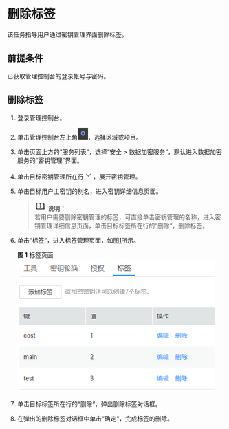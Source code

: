 # 删除标签<a name="dew_01_0027"></a>

该任务指导用户通过密钥管理界面删除标签。

## 前提条件<a name="sfc2b91485fd54029956d385ee97aaee2"></a>

已获取管理控制台的登录帐号与密码。

## 删除标签<a name="sac1f739fd8fb4d93be1fcd3bc29bb9c1"></a>

1.  登录管理控制台。
2.  单击管理控制台左上角![](figures/zh-cn_image_0112947532.jpg)，选择区域或项目。
3.  单击页面上方的“服务列表“，选择“安全  \>  数据加密服务“，默认进入数据加密服务的“密钥管理“界面。
4.  单击目标密钥管理所在行![](figures/zh-cn_image_0113485400.png)，展开密钥管理。
5.  单击目标用户主密钥的别名，进入密钥详细信息页面。

    >![](public_sys-resources/icon-note.gif) **说明：**   
    >若用户需要删除密钥管理的标签，可直接单击密钥管理的名称，进入密钥管理详细信息页面，单击目标标签所在行的“删除“，删除标签。  

6.  单击“标签“，进入标签管理页面，如[图1](#dew_01_0024_ff11132284da543c287ffa43f1b232c92)所示。

    **图 1**  标签页面<a name="dew_01_0024_ff11132284da543c287ffa43f1b232c92"></a>  
    ![](figures/标签页面.png "标签页面")

7.  单击目标标签所在行的“删除“，弹出删除标签对话框。
8.  在弹出的删除标签对话框中单击“确定“，完成标签的删除。

